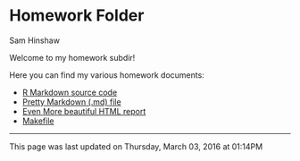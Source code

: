 # Homework Folder
Sam Hinshaw  



Welcome to my homework subdir!

Here you can find my various homework documents:  
- [R Markdown source code](./SamHinshawHomework.Rmd)  
- [Pretty Markdown (.md) file](./SamHinshawHomework.md)  
- [Even More beautiful HTML report](http://htmlpreview.github.io/?https://raw.githubusercontent.com/STAT540-UBC/zz_hinshaw-samuel_STAT540_2016/master/homework/SamHinshawHomework.html?token=ANh2FTOaEnF5RFSyDP_y0wABHTwwZH1Jks5W4eOTwA%3D%3D)  
- [Makefile](./Makefile)  


********
This page was last updated on  Thursday, March 03, 2016 at 01:14PM
